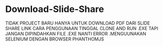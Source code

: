 # Download-Slide-Share
TIDAK PROJECT BARU HANYA UNTUK DOWNLOAD PDF DARI SLIDE SHARE LINK
CARA PENGGUNAAN TINGGAL CLONE AND RUN .EXE TAPI JANGAN DIPINDAHKAN FILE .EXE NANTI ERROR
.MENGUUNAKAN SELENIUM DENGAN BROWSER PHANTHOMJS
